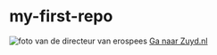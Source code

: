 # my-first-repo

![foto van de directeur van erospees](bcdae44fef5721a13c179f13aba55d99.jpg)
[Ga naar Zuyd.nl](zuyd.nl)
